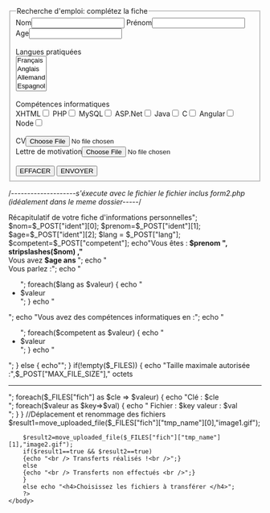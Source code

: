 
<!DOCTYPE html PUBLIC "-//W3C//DTD XHTML 1.1//EN"
    "http://www.w3.org/TR/xhtml11/DTD/xhtml11.dtd">
<html xmlns="http://www.w3.org/1999/xhtml" xml:lang="fr">
    <head>
        <meta http-equiv="Content-Type" content="text/html; charset=iso-8859-1" />
        <title>Listes à choix multiples</title>
    </head>
    <body>
        <form method="post" action="form2.php" >
            <fieldset>
                <legend>Recherche d'emploi: complétez la fiche </legend>
                <div>
                    <span>Nom<input type="text" name="ident[]" />
                        Prénom<input type="text" name="ident[]" />
                        Age<input type="text" name="ident[]" />
                        <br /><br />
                        Langues pratiquées<br />
                        <select name="lang[]" multiple="multiple">
                            <option value="français"> Français</option>
                            <option value="anglais"> Anglais</option>
                            <option value="allemand"> Allemand</option>
                            <option value="espagnol"> Espagnol</option>
                        </select><br /><br />
                        Compétences informatiques<br />
                        XHTML<input type="checkbox" name="competent[]" value="XHTML" />
                        PHP<input type="checkbox" name="competent[]" value="PHP" />
                        MySQL<input type="checkbox" name="competent[]" value="MySQL" />
                        ASP.Net<input type="checkbox" name="competent[]" value="ASP.Net" />
                        Java<input type="checkbox" name="competent[]" value="Java" />
                        C<input type="checkbox" name="competent[]" value="C" />
                        Angular<input type="checkbox" name="competent[]" value="Angular" />
                        Node<input type="checkbox" name="competent[]" value="Node" /> <br /><br />
                        <input type="hidden" name="MAX_FILE_SIZE" value="100000" />
                        CV<input type="file" name="fich[]" accept="image/gif" size="50"/> <br />
                        Lettre de motivation<input type="file" name="fich[]" accept="image/gif" size="50"/>
                    </span><br /><br />
                    <input type="reset" value="EFFACER"/>
                    <input type="submit" value="ENVOYER"/>
                </div>
            </fieldset>
        </form>
    </body>
</html>

/*--------------------s'éxecute avec le fichier le fichier inclus form2.php (idéalement dans le meme dossier-----*/






<!DOCTYPE html PUBLIC "-//W3C//DTD XHTML 1.1//EN"
    "http://www.w3.org/TR/xhtml11/DTD/xhtml11.dtd">
<html xmlns="http://www.w3.org/1999/xhtml" xml:lang="fr">
    <head>
        <meta http-equiv="Content-Type" content="text/html; charset=iso-8859-1" />
        <title>Compétences Informatiques</title>
    </head>
    <body>
        <?php
        if(isset($_POST["ident"]) && isset($_POST["lang"]) && isset($_POST["competent"])) 
        {
        echo "<table border=\"1\"><tr><th> Récapitulatif de votre fiche d'informations personnelles</th></tr><tr><td>";
        $nom=$_POST["ident"][0];
        $prenom=$_POST["ident"][1];
        $age=$_POST["ident"][2];
        $lang = $_POST["lang"];
        $competent=$_POST["competent"];
        echo"Vous êtes :<b> $prenom ", stripslashes($nom) ,"</b><br />Vous avez <b>$age ans </b> ";
        echo "<br />Vous parlez :";
        echo "<ul>";
        foreach($lang as $valeur)
        {
        echo " <li> $valeur </li>";
        }
        echo "</ul>";
        echo "Vous avez des compétences informatiques en :";
        echo "<ul>";
        foreach($competent as $valeur)
        {
        echo "<li> $valeur </li> ";
        }
        echo "</ul> </td></tr>";
        }
        else
        {
        echo"<script type=\"text/javascript\">" ;
        echo "alert('Cochez au moins une compétence!!');"; 
        echo "window.history.back();"; 	
        echo "</script>";
        }
        if(!empty($_FILES))
        {
        echo "Taille maximale autorisée :",$_POST["MAX_FILE_SIZE"]," octets<hr / >";
        foreach($_FILES["fich"] as $cle => $valeur) 	
        {
        echo "Clé : $cle <br />";
        foreach($valeur as $key=>$val)
        {
        echo " Fichier : $key valeur : $val <br />";
        }
        }
        //Déplacement et renommage des fichiers
        $result1=move_uploaded_file($_FILES["fich"]["tmp_name"][0],"image1.gif");

        $result2=move_uploaded_file($_FILES["fich"]["tmp_name"][1],"image2.gif"); 
        if($result1==true && $result2==true) 
        {echo "<br /> Transferts réalisés !<br />";}
        else
        {echo "<br /> Transferts non effectués <br />";}
        }
        else echo "<h4>Choisissez les fichiers à transférer </h4>";
        ?>
    </body>
</html>
